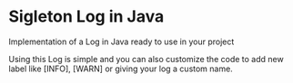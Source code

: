 # Sigleton Log in Java

Implementation of a Log in Java ready to use in your project

Using this Log is simple and you can also customize the code to add new label like [INFO], [WARN] or giving your log a custom name.


